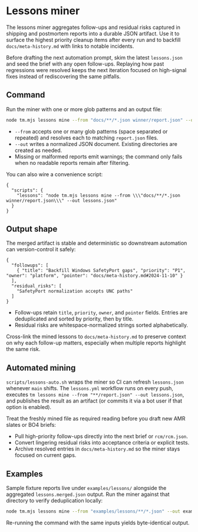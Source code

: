 # Lessons miner

The lessons miner aggregates follow-ups and residual risks captured in shipping and
postmortem reports into a durable JSON artifact. Use it to surface the highest
priority cleanup items after every run and to backfill `docs/meta-history.md`
with links to notable incidents.

Before drafting the next automation prompt, skim the latest `lessons.json` and
seed the brief with any open follow-ups. Replaying how past regressions were
resolved keeps the next iteration focused on high-signal fixes instead of
rediscovering the same pitfalls.

## Command

Run the miner with one or more glob patterns and an output file:

```bash
node tm.mjs lessons mine --from "docs/**/*.json winner/report.json" --out lessons.json
```

- `--from` accepts one or many glob patterns (space separated or repeated) and
  resolves each to matching `report.json` files.
- `--out` writes a normalized JSON document. Existing directories are created as
  needed.
- Missing or malformed reports emit warnings; the command only fails when no
  readable reports remain after filtering.

You can also wire a convenience script:

```jsonc
{
  "scripts": {
    "lessons": "node tm.mjs lessons mine --from \\\"docs/**/*.json winner/report.json\\\" --out lessons.json"
  }
}
```

## Output shape

The merged artifact is stable and deterministic so downstream automation can
version-control it safely:

```jsonc
{
  "followups": [
    { "title": "Backfill Windows SafetyPort gaps", "priority": "P1", "owner": "platform", "pointer": "docs/meta-history.md#2024-11-10" }
  ],
  "residual_risks": [
    "SafetyPort normalization accepts UNC paths"
  ]
}
```

- Follow-ups retain `title`, `priority`, `owner`, and `pointer` fields. Entries
  are deduplicated and sorted by priority, then by title.
- Residual risks are whitespace-normalized strings sorted alphabetically.

Cross-link the mined lessons to `docs/meta-history.md` to preserve context on
why each follow-up matters, especially when multiple reports highlight the same
risk.

## Automated mining

`scripts/lessons-auto.sh` wraps the miner so CI can refresh `lessons.json`
whenever `main` shifts. The `lessons.yml` workflow runs on every push, executes
`tm lessons mine --from "**/report.json" --out lessons.json`, and publishes the
result as an artifact (or commits it via a bot user if that option is enabled).

Treat the freshly mined file as required reading before you draft new AMR slates
or BO4 briefs:

- Pull high-priority follow-ups directly into the next brief or `rcm/rcm.json`.
- Convert lingering residual risks into acceptance criteria or explicit tests.
- Archive resolved entries in `docs/meta-history.md` so the miner stays focused
  on current gaps.

## Examples

Sample fixture reports live under `examples/lessons/` alongside the aggregated
`lessons.merged.json` output. Run the miner against that directory to verify
deduplication locally:

```bash
node tm.mjs lessons mine --from "examples/lessons/**/*.json" --out examples/lessons/lessons.merged.json
```

Re-running the command with the same inputs yields byte-identical output.

